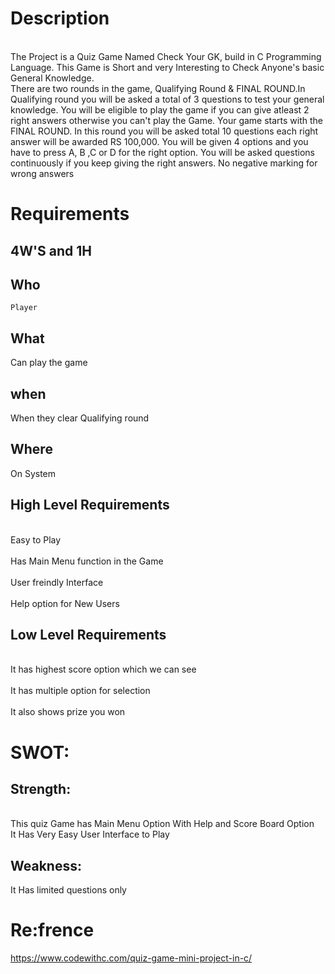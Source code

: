 # Description
<br> The Project is a Quiz Game Named Check Your GK, build in C Programming Language. This Game is Short and very Interesting to Check Anyone's basic General Knowledge. <br/>
There are two rounds in the game, Qualifying Round & FINAL ROUND.In Qualifying round you will be asked a total of 3 questions to test your general knowledge. You will be eligible to play the game if you can give atleast 2 right answers otherwise you can't play the Game. Your game starts with the FINAL ROUND. In this round you will be asked total 10 questions each right answer will be awarded RS 100,000. You will be given 4 options and you have to press A, B ,C or D for the right option. You will be asked questions continuously if you keep giving the right answers. No negative marking for wrong answers

# Requirements

## 4W'S and 1H

## Who
    Player
## What
   Can play the game
## when
   When they clear Qualifying round
## Where
   On System
   
## High Level Requirements
<br>Easy to Play<br/>
<br>Has Main Menu function in the Game<br/> 
<br>User freindly Interface<br/>
<br>Help option for New Users<br/>

## Low Level Requirements
<br> It has highest score option which we can see<br/>
<br> It has multiple option for selection <br/>
<br> It also shows prize you won </br>


# SWOT:
## Strength:
<br>This quiz Game has Main Menu Option With Help and Score Board Option<br/>
It Has Very Easy User Interface to Play

## Weakness:
It Has limited questions only


   
# Re:frence
https://www.codewithc.com/quiz-game-mini-project-in-c/



